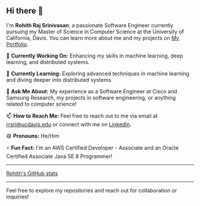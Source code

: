 ## Hi there 👋

I'm **Rohith Raj Srinivasan**, a passionate Software Engineer currently pursuing my Master of Science in Computer Science at the University of California, Davis. You can learn more about me and my projects on [My Portfolio](https://rohis06.github.io/rohith_raj_srinivasan/).

🔭 **Currently Working On:** Enhancing my skills in machine learning, deep learning, and distributed systems.

🌱 **Currently Learning:** Exploring advanced techniques in machine learning and diving deeper into distributed systems.

💬 **Ask Me About:** My experience as a Software Engineer at Cisco and Samsung Research, my projects in software engineering, or anything related to computer science!

📫 **How to Reach Me:** Feel free to reach out to me via email at [rrsri@ucdavis.edu](mailto:rrsri@ucdavis.edu) or connect with me on [LinkedIn](https://www.linkedin.com/in/rohith-raj-s/).

😄 **Pronouns:** He/Him

⚡ **Fun Fact:** I'm an AWS Certified Developer - Associate and an Oracle Certified Associate Java SE 8 Programmer!

---

<!--![Rohith's GitHub stats](https://github-readme-stats.vercel.app/api?username=rohis06&show_icons=true&&count_private=true&&include_all_commits=true)-->

[Rohith's GitHub stats](https://github-readme-stats.vercel.app/api?username=rohis06\&rank_icon=github)

<!--🚀 **Top Languages:** [![Top Langs](https://github-readme-stats.vercel.app/api/top-langs/?username=rohis06&hide_progress=true)](https://github.com/rohis06/github-readme-stats)-->

---

Feel free to explore my repositories and reach out for collaboration or inquiries!

